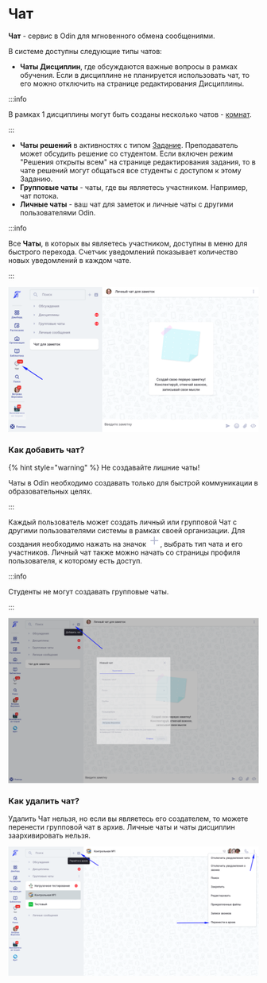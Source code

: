 # Чат

**Чат** - сервис в Odin  для мгновенного обмена сообщениями.

В системе доступны следующие типы чатов:

* **Чаты  Дисциплин**, где обсуждаются важные вопросы в рамках обучения.  Если в дисциплине не планируется использовать чат, то его можно отключить на странице редактирования Дисциплины.

:::info

В рамках 1 дисциплины могут быть созданы несколько чатов - [комнат](komnata-discipliny.md).

:::

* **Чаты решений** в активностях с типом [Задание](../../struktura/aktivnosti/zadanie/). Преподаватель может обсудить решение со студентом. Если включен режим "Решения открыты всем" на странице редактирования задания, то в чате  решений могут общаться все студенты с доступом к этому Заданию.
* **Групповые чаты** - чаты, где вы являетесь участником. Например, чат потока.
* **Личные чаты** - ваш чат для заметок и личные чаты с другими пользователями Odin.

:::info

Все  **Чаты**, в которых вы являетесь участником, доступны в меню для быстрого перехода. Счетчик уведомлений показывает количество новых уведомлений в каждом чате.

:::

![](<../../.gitbook/assets/image (220).png>)

### Как добавить чат?

{% hint style="warning" %}
Не создавайте лишние чаты!

Чаты в Odin необходимо создавать только для быстрой коммуникации в образовательных целях.

:::

Каждый пользователь может создать личный или групповой Чат с другими пользователями системы в рамках своей организации. Для создания необходимо нажать  на значок  ![](<../../.gitbook/assets/image (23) (2) (1).png>), выбрать тип чата и его участников. Личный чат также можно начать со страницы профиля пользователя, к которому есть доступ.

:::info

Студенты не могут создавать групповые чаты.

:::

![](<../../.gitbook/assets/image (221).png>)

### Как удалить чат?

Удалить Чат нельзя, но если вы являетесь его создателем, то можете перенести групповой чат в архив. Личные  чаты и чаты дисциплин заархивировать нельзя.

![](<../../.gitbook/assets/image (222).png>)

